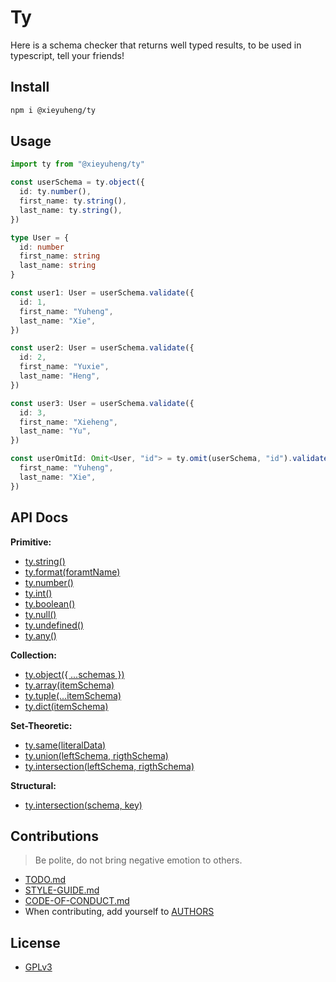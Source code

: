 # Ty

Here is a schema checker that returns well typed results,
to be used in typescript,
tell your friends!

## Install

``` bash
npm i @xieyuheng/ty
```

## Usage

``` typescript
import ty from "@xieyuheng/ty"

const userSchema = ty.object({
  id: ty.number(),
  first_name: ty.string(),
  last_name: ty.string(),
})

type User = {
  id: number
  first_name: string
  last_name: string
}

const user1: User = userSchema.validate({
  id: 1,
  first_name: "Yuheng",
  last_name: "Xie",
})

const user2: User = userSchema.validate({
  id: 2,
  first_name: "Yuxie",
  last_name: "Heng",
})

const user3: User = userSchema.validate({
  id: 3,
  first_name: "Xieheng",
  last_name: "Yu",
})

const userOmitId: Omit<User, "id"> = ty.omit(userSchema, "id").validate({
  first_name: "Yuheng",
  last_name: "Xie",
})
```

## API Docs

**Primitive:**
- [ty.string()](src/tests/string.test.ts)
- [ty.format(foramtName)](src/tests/format.test.ts)
- [ty.number()](src/tests/number.test.ts)
- [ty.int()](src/tests/int.test.ts)
- [ty.boolean()](src/tests/boolean.test.ts)
- [ty.null()](src/tests/null.test.ts)
- [ty.undefined()](src/tests/undefined.test.ts)
- [ty.any()](src/tests/any.test.ts)

**Collection:**
- [ty.object({ ...schemas })](src/tests/object.test.ts)
- [ty.array(itemSchema)](src/tests/array.test.ts)
- [ty.tuple(...itemSchema)](src/tests/tuple.test.ts)
- [ty.dict(itemSchema)](src/tests/dict.test.ts)

**Set-Theoretic:**
- [ty.same(literalData)](src/tests/same.test.ts)
- [ty.union(leftSchema, rigthSchema)](src/tests/union.ts)
- [ty.intersection(leftSchema, rigthSchema)](src/tests/intersection.test.ts)

**Structural:**
- [ty.intersection(schema, key)](src/tests/omit.ts)

## Contributions

> Be polite, do not bring negative emotion to others.

- [TODO.md](TODO.md)
- [STYLE-GUIDE.md](STYLE-GUIDE.md)
- [CODE-OF-CONDUCT.md](CODE-OF-CONDUCT.md)
- When contributing, add yourself to [AUTHORS](AUTHORS)

## License

- [GPLv3](LICENSE)
